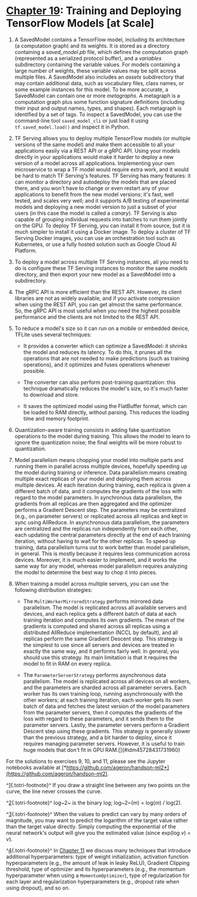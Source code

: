 
[Chapter 19](https://learning.oreilly.com/library/view/hands-on-machine-learning/9781492032632/ch19.html#deployment_chapter): Training and Deploying TensorFlow Models [at Scale]
=================================================================================================================================================================================================

1.  A SavedModel contains a TensorFlow model, including its architecture
    (a computation graph) and its weights. It is stored as a directory
    containing a *saved\_model.pb* file, which defines the computation
    graph (represented as a serialized protocol buffer), and a
    *variables* subdirectory containing the variable values. For models
    containing a large number of weights, these variable values may be
    split across multiple files. A SavedModel also includes an *assets*
    subdirectory that may contain additional data, such as vocabulary
    files, class names, or some example instances for this model. To be
    more accurate, a SavedModel can contain one or more *metagraphs*. A
    metagraph is a computation graph plus some function signature
    definitions (including their input and output names, types, and
    shapes). Each metagraph is identified by a set of tags. To inspect a
    SavedModel, you can use the command-line tool `saved_model_cli` or
    just load it using `tf.saved_model.load()` and inspect it in Python.

2.  TF Serving allows you to deploy multiple TensorFlow models (or
    multiple versions of the same model) and make them accessible to all
    your applications easily via a REST API or a gRPC API. Using your
    models directly in your applications would make it harder to deploy
    a new version of a model across all applications. Implementing your
    own microservice to wrap a TF model would require extra work, and it
    would be hard to match TF Serving's features. TF Serving has many
    features: it can monitor a directory and autodeploy the models that
    are placed there, and you won't have to change or even restart any
    of your applications to benefit from the new model versions; it's
    fast, well tested, and scales very well; and it supports A/B testing
    of experimental models and deploying a new model version to just a
    subset of your users (in this case the model is called a *canary*).
    TF Serving is also capable of grouping individual requests into
    batches to run them jointly on the GPU. To deploy TF Serving, you
    can install it from source, but it is much simpler to install it
    using a Docker image. To deploy a cluster of TF Serving Docker
    images, you can use an orchestration tool such as Kubernetes, or use
    a fully hosted solution such as Google Cloud AI Platform.

3.  To deploy a model across multiple TF Serving instances, all you need
    to do is configure these TF Serving instances to monitor the same
    *models* directory, and then export your new model as a SavedModel
    into a subdirectory.

4.  The gRPC API is more efficient than the REST API. However, its
    client libraries are not as widely available, and if you activate
    compression when using the REST API, you can get almost the same
    performance. So, the gRPC API is most useful when you need the
    highest possible performance and the clients are not limited to the
    REST API.

5.  To reduce a model's size so it can run on a mobile or embedded
    device, TFLite uses several techniques:

    -   It provides a converter which can optimize a SavedModel: it
        shrinks the model and reduces its latency. To do this, it prunes
        all the operations that are not needed to make predictions (such
        as training operations), and it optimizes and fuses operations
        whenever possible.

    -   The converter can also perform post-training quantization: this
        technique dramatically reduces the model's size, so it's much
        faster to download and store.

    -   It saves the optimized model using the FlatBuffer format, which
        can be loaded to RAM directly, without parsing. This reduces the
        loading time and memory footprint.

6.  Quantization-aware training consists in adding fake quantization
    operations to the model during training. This allows the model to
    learn to ignore the quantization noise; the final weights will be
    more robust to quantization.

7.  Model parallelism means chopping your model into multiple parts and
    running them in parallel across multiple devices, hopefully speeding
    up the model during training or inference. Data parallelism means
    creating multiple exact replicas of your model and deploying them
    across multiple devices. At each iteration during training, each
    replica is given a different batch of data, and it computes the
    gradients of the loss with regard to the model parameters. In
    synchronous data parallelism, the gradients from all replicas are
    then aggregated and the optimizer performs a Gradient Descent step.
    The parameters may be centralized (e.g., on parameter servers) or
    replicated across all replicas and kept in sync using AllReduce. In
    asynchronous data parallelism, the parameters are centralized and
    the replicas run independently from each other, each updating the
    central parameters directly at the end of each training iteration,
    without having to wait for the other replicas. To speed up training,
    data parallelism turns out to work better than model parallelism, in
    general. This is mostly because it requires less communication
    across devices. Moreover, it is much easier to implement, and it
    works the same way for any model, whereas model parallelism requires
    analyzing the model to determine the best way to chop it into
    pieces.

8.  When training a model across multiple servers, you can use the
    following distribution strategies:

    -   The `MultiWorkerMirroredStrategy` performs mirrored data
        parallelism. The model is replicated across all available
        servers and devices, and each replica gets a different batch of
        data at each training iteration and computes its own gradients.
        The mean of the gradients is computed and shared across all
        replicas using a distributed AllReduce implementation (NCCL by
        default), and all replicas perform the same Gradient Descent
        step. This strategy is the simplest to use since all servers and
        devices are treated in exactly the same way, and it performs
        fairly well. In general, you should use this strategy. Its main
        limitation is that it requires the model to fit in RAM on every
        replica.

    -   The `ParameterServerStrategy` performs asynchronous data
        parallelism. The model is replicated across all devices on all
        workers, and the parameters are sharded across all parameter
        servers. Each worker has its own training loop, running
        asynchronously with the other workers; at each training
        iteration, each worker gets its own batch of data and fetches
        the latest version of the model parameters from the parameter
        servers, then it computes the gradients of the loss with regard
        to these parameters, and it sends them to the parameter servers.
        Lastly, the parameter servers perform a Gradient Descent step
        using these gradients. This strategy is generally slower than
        the previous strategy, and a bit harder to deploy, since it
        requires managing parameter servers. However, it is useful to
        train huge models that don't fit in GPU
        RAM.[]{#idm45728431731960}

For the solutions to exercises 9, 10, and 11, please see the Jupyter
notebooks available at
[*https://github.com/ageron/handson-ml2*](https://github.com/ageron/handson-ml2).



^[1](https://learning.oreilly.com/library/view/hands-on-machine-learning/9781492032632/app01.html#idm45728432174040-marker){.totri-footnote}^
If you draw a straight line between any two points on the curve, the
line never crosses the curve.

^[2](https://learning.oreilly.com/library/view/hands-on-machine-learning/9781492032632/app01.html#idm45728432088232-marker){.totri-footnote}^
log~2~ is the binary log; log~2~(*m*) = log(*m*) / log(2).

^[3](https://learning.oreilly.com/library/view/hands-on-machine-learning/9781492032632/app01.html#idm45728431976808-marker){.totri-footnote}^
When the values to predict can vary by many orders of magnitude, you may
want to predict the logarithm of the target value rather than the target
value directly. Simply computing the exponential of the neural network's
output will give you the estimated value (since exp(log *v*) = *v*).

^[4](https://learning.oreilly.com/library/view/hands-on-machine-learning/9781492032632/app01.html#idm45728431971048-marker){.totri-footnote}^
In
[Chapter 11](https://learning.oreilly.com/library/view/hands-on-machine-learning/9781492032632/ch11.html#deep_chapter)
we discuss many techniques that introduce additional hyperparameters:
type of weight initialization, activation function hyperparameters
(e.g., the amount of leak in leaky ReLU), Gradient Clipping threshold,
type of optimizer and its hyperparameters (e.g., the momentum
hyperparameter when using a `MomentumOptimizer`), type of regularization
for each layer and regularization hyperparameters (e.g., dropout rate
when using dropout), and so on.
